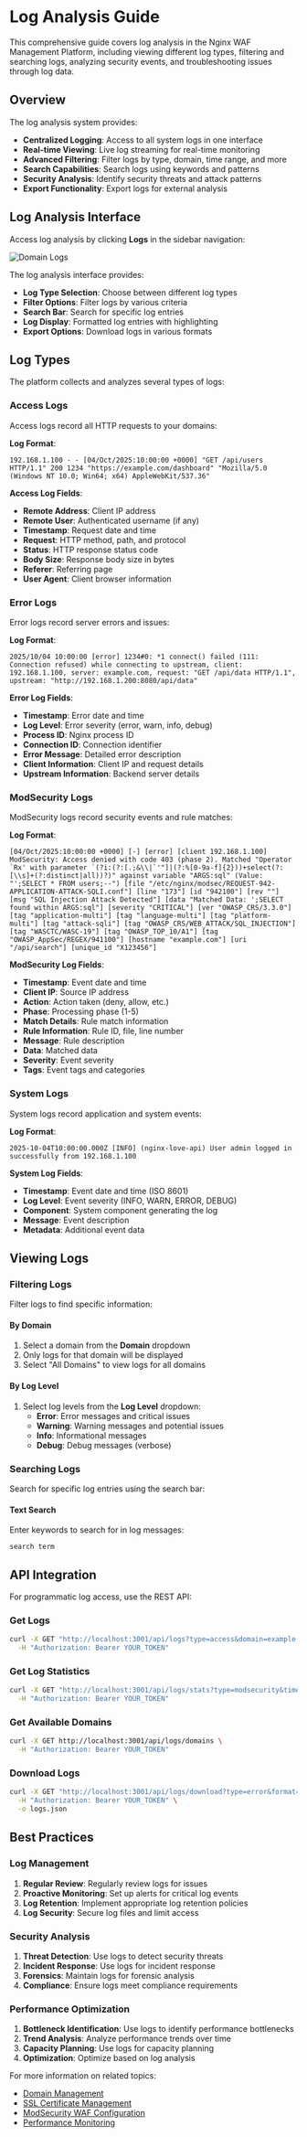 # Log Analysis Guide

This comprehensive guide covers log analysis in the Nginx WAF Management Platform, including viewing different log types, filtering and searching logs, analyzing security events, and troubleshooting issues through log data.

## Overview

The log analysis system provides:
- **Centralized Logging**: Access to all system logs in one interface
- **Real-time Viewing**: Live log streaming for real-time monitoring
- **Advanced Filtering**: Filter logs by type, domain, time range, and more
- **Search Capabilities**: Search logs using keywords and patterns
- **Security Analysis**: Identify security threats and attack patterns
- **Export Functionality**: Export logs for external analysis

## Log Analysis Interface

Access log analysis by clicking **Logs** in the sidebar navigation:

![Domain Logs](/reference/screenshots/domain_log.png)

The log analysis interface provides:
- **Log Type Selection**: Choose between different log types
- **Filter Options**: Filter logs by various criteria
- **Search Bar**: Search for specific log entries
- **Log Display**: Formatted log entries with highlighting
- **Export Options**: Download logs in various formats

## Log Types

The platform collects and analyzes several types of logs:

### Access Logs

Access logs record all HTTP requests to your domains:

**Log Format**:
```
192.168.1.100 - - [04/Oct/2025:10:00:00 +0000] "GET /api/users HTTP/1.1" 200 1234 "https://example.com/dashboard" "Mozilla/5.0 (Windows NT 10.0; Win64; x64) AppleWebKit/537.36"
```

**Access Log Fields**:
- **Remote Address**: Client IP address
- **Remote User**: Authenticated username (if any)
- **Timestamp**: Request date and time
- **Request**: HTTP method, path, and protocol
- **Status**: HTTP response status code
- **Body Size**: Response body size in bytes
- **Referer**: Referring page
- **User Agent**: Client browser information

### Error Logs

Error logs record server errors and issues:

**Log Format**:
```
2025/10/04 10:00:00 [error] 1234#0: *1 connect() failed (111: Connection refused) while connecting to upstream, client: 192.168.1.100, server: example.com, request: "GET /api/data HTTP/1.1", upstream: "http://192.168.1.200:8080/api/data"
```

**Error Log Fields**:
- **Timestamp**: Error date and time
- **Log Level**: Error severity (error, warn, info, debug)
- **Process ID**: Nginx process ID
- **Connection ID**: Connection identifier
- **Error Message**: Detailed error description
- **Client Information**: Client IP and request details
- **Upstream Information**: Backend server details

### ModSecurity Logs

ModSecurity logs record security events and rule matches:

**Log Format**:
```
[04/Oct/2025:10:00:00 +0000] [-] [error] [client 192.168.1.100] ModSecurity: Access denied with code 403 (phase 2). Matched "Operator `Rx' with parameter `(?i:(?:[.;&\\|`'"]|(?:%[0-9a-f]{2}))+select(?:[\\s]+(?:distinct|all))?)" against variable "ARGS:sql" (Value: "';SELECT * FROM users;--") [file "/etc/nginx/modsec/REQUEST-942-APPLICATION-ATTACK-SQLI.conf"] [line "173"] [id "942100"] [rev ""] [msg "SQL Injection Attack Detected"] [data "Matched Data: ';SELECT found within ARGS:sql"] [severity "CRITICAL"] [ver "OWASP_CRS/3.3.0"] [tag "application-multi"] [tag "language-multi"] [tag "platform-multi"] [tag "attack-sqli"] [tag "OWASP_CRS/WEB_ATTACK/SQL_INJECTION"] [tag "WASCTC/WASC-19"] [tag "OWASP_TOP_10/A1"] [tag "OWASP_AppSec/REGEX/941100"] [hostname "example.com"] [uri "/api/search"] [unique_id "X123456"]
```

**ModSecurity Log Fields**:
- **Timestamp**: Event date and time
- **Client IP**: Source IP address
- **Action**: Action taken (deny, allow, etc.)
- **Phase**: Processing phase (1-5)
- **Match Details**: Rule match information
- **Rule Information**: Rule ID, file, line number
- **Message**: Rule description
- **Data**: Matched data
- **Severity**: Event severity
- **Tags**: Event tags and categories

### System Logs

System logs record application and system events:

**Log Format**:
```
2025-10-04T10:00:00.000Z [INFO] (nginx-love-api) User admin logged in successfully from 192.168.1.100
```

**System Log Fields**:
- **Timestamp**: Event date and time (ISO 8601)
- **Log Level**: Event severity (INFO, WARN, ERROR, DEBUG)
- **Component**: System component generating the log
- **Message**: Event description
- **Metadata**: Additional event data

## Viewing Logs

### Filtering Logs

Filter logs to find specific information:

#### By Domain

1. Select a domain from the **Domain** dropdown
2. Only logs for that domain will be displayed
3. Select "All Domains" to view logs for all domains


#### By Log Level

1. Select log levels from the **Log Level** dropdown:
   - **Error**: Error messages and critical issues
   - **Warning**: Warning messages and potential issues
   - **Info**: Informational messages
   - **Debug**: Debug messages (verbose)


### Searching Logs

Search for specific log entries using the search bar:

#### Text Search

Enter keywords to search for in log messages:
```
search term
```


## API Integration

For programmatic log access, use the REST API:

### Get Logs
```bash
curl -X GET "http://localhost:3001/api/logs?type=access&domain=example.com&limit=100" \
  -H "Authorization: Bearer YOUR_TOKEN"
```

### Get Log Statistics
```bash
curl -X GET "http://localhost:3001/api/logs/stats?type=modsecurity&timeframe=24h" \
  -H "Authorization: Bearer YOUR_TOKEN"
```

### Get Available Domains
```bash
curl -X GET http://localhost:3001/api/logs/domains \
  -H "Authorization: Bearer YOUR_TOKEN"
```

### Download Logs
```bash
curl -X GET "http://localhost:3001/api/logs/download?type=error&format=json" \
  -H "Authorization: Bearer YOUR_TOKEN" \
  -o logs.json
```

## Best Practices

### Log Management

1. **Regular Review**: Regularly review logs for issues
2. **Proactive Monitoring**: Set up alerts for critical log events
3. **Log Retention**: Implement appropriate log retention policies
4. **Log Security**: Secure log files and limit access

### Security Analysis

1. **Threat Detection**: Use logs to detect security threats
2. **Incident Response**: Use logs for incident response
3. **Forensics**: Maintain logs for forensic analysis
4. **Compliance**: Ensure logs meet compliance requirements

### Performance Optimization

1. **Bottleneck Identification**: Use logs to identify performance bottlenecks
2. **Trend Analysis**: Analyze performance trends over time
3. **Capacity Planning**: Use logs for capacity planning
4. **Optimization**: Optimize based on log analysis


For more information on related topics:
- [Domain Management](/guide/domains)
- [SSL Certificate Management](/guide/ssl)
- [ModSecurity WAF Configuration](/guide/modsecurity)
- [Performance Monitoring](/guide/performance)